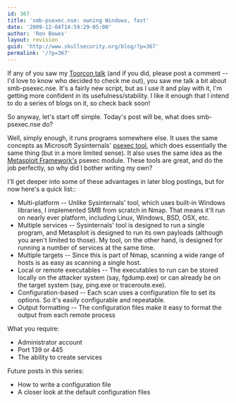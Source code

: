 ```yaml
---
id: 367
title: 'smb-psexec.nse: owning Windows, fast'
date: '2009-12-04T14:59:29-05:00'
author: 'Ron Bowes'
layout: revision
guid: 'http://www.skullsecurity.org/blog/?p=367'
permalink: '/?p=367'
---
```


If any of you saw my [Toorcon talk](http://svn.skullsecurity.org:81/ron/security/2009-10-toorcon/2009-10%20Toorcon.pdf) (and if you did, please post a comment -- I'd love to know who decided to check me out), you saw me talk a bit about smb-psexec.nse. It's a fairly new script, but as I use it and play with it, I'm getting more confident in its usefulness/stability. I like it enough that I intend to do a series of blogs on it, so check back soon!

So anyway, let's start off simple. Today's post will be, what does smb-psexec.nse do?

Well, simply enough, it runs programs somewhere else. It uses the same concepts as Microsoft Sysinternals' [psexec tool](http://technet.microsoft.com/en-us/sysinternals/bb897553.aspx), which does essentially the same thing (but in a more limited sense). It also uses the same idea as the [Metasploit Framework's](http://www.metasploit.com/framework/) psexec module. These tools are great, and do the job perfectly, so why did I bother writing my own?

I'll get deeper into some of these advantages in later blog postings, but for now here's a quick list::

- Multi-platform -- Unlike Sysinternals' tool, which uses built-in Windows libraries, I implemented SMB from scratch in Nmap. That means it'll run on nearly ever platform, including Linux, Windows, BSD, OSX, etc.
- Multiple services -- Sysinternals' tool is designed to run a single program, and Metasploit is designed to run its own payloads (although you aren't limited to those). My tool, on the other hand, is designed for running a number of services at the same time.
- Multiple targets -- Since this is part of Nmap, scanning a wide range of hosts is as easy as scanning a single host.
- Local or remote executables -- The executables to run can be stored locally on the attacker system (say, fgdump.exe) or can already be on the target system (say, ping.exe or traceroute.exe).
- Configuration-based -- Each scan uses a configuration file to set its options. So it's easily configurable and repeatable.
- Output formatting -- The configuration files make it easy to format the output from each remote process

What you require:

- Administrator account
- Port 139 or 445
- The ability to create services

Future posts in this series:

- How to write a configuration file
- A closer look at the default configuration files